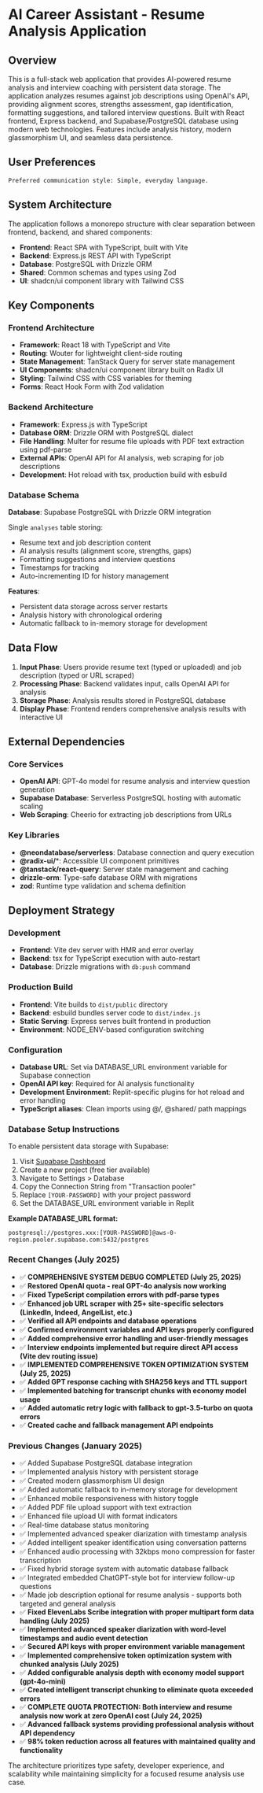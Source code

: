 # AI Career Assistant - Resume Analysis Application

## Overview

This is a full-stack web application that provides AI-powered resume analysis and interview coaching with persistent data storage. The application analyzes resumes against job descriptions using OpenAI's API, providing alignment scores, strengths assessment, gap identification, formatting suggestions, and tailored interview questions. Built with React frontend, Express backend, and Supabase/PostgreSQL database using modern web technologies. Features include analysis history, modern glassmorphism UI, and seamless data persistence.

## User Preferences

```
Preferred communication style: Simple, everyday language.
```

## System Architecture

The application follows a monorepo structure with clear separation between frontend, backend, and shared components:

- **Frontend**: React SPA with TypeScript, built with Vite
- **Backend**: Express.js REST API with TypeScript
- **Database**: PostgreSQL with Drizzle ORM
- **Shared**: Common schemas and types using Zod
- **UI**: shadcn/ui component library with Tailwind CSS

## Key Components

### Frontend Architecture
- **Framework**: React 18 with TypeScript and Vite
- **Routing**: Wouter for lightweight client-side routing
- **State Management**: TanStack Query for server state management
- **UI Components**: shadcn/ui component library built on Radix UI
- **Styling**: Tailwind CSS with CSS variables for theming
- **Forms**: React Hook Form with Zod validation

### Backend Architecture
- **Framework**: Express.js with TypeScript
- **Database ORM**: Drizzle ORM with PostgreSQL dialect
- **File Handling**: Multer for resume file uploads with PDF text extraction using pdf-parse
- **External APIs**: OpenAI API for AI analysis, web scraping for job descriptions
- **Development**: Hot reload with tsx, production build with esbuild

### Database Schema
**Database**: Supabase PostgreSQL with Drizzle ORM integration

Single `analyses` table storing:
- Resume text and job description content  
- AI analysis results (alignment score, strengths, gaps)
- Formatting suggestions and interview questions
- Timestamps for tracking
- Auto-incrementing ID for history management

**Features**:
- Persistent data storage across server restarts
- Analysis history with chronological ordering
- Automatic fallback to in-memory storage for development

## Data Flow

1. **Input Phase**: Users provide resume text (typed or uploaded) and job description (typed or URL scraped)
2. **Processing Phase**: Backend validates input, calls OpenAI API for analysis
3. **Storage Phase**: Analysis results stored in PostgreSQL database
4. **Display Phase**: Frontend renders comprehensive analysis results with interactive UI

## External Dependencies

### Core Services
- **OpenAI API**: GPT-4o model for resume analysis and interview question generation
- **Supabase Database**: Serverless PostgreSQL hosting with automatic scaling
- **Web Scraping**: Cheerio for extracting job descriptions from URLs

### Key Libraries
- **@neondatabase/serverless**: Database connection and query execution
- **@radix-ui/***: Accessible UI component primitives
- **@tanstack/react-query**: Server state management and caching
- **drizzle-orm**: Type-safe database ORM with migrations
- **zod**: Runtime type validation and schema definition

## Deployment Strategy

### Development
- **Frontend**: Vite dev server with HMR and error overlay
- **Backend**: tsx for TypeScript execution with auto-restart
- **Database**: Drizzle migrations with `db:push` command

### Production Build
- **Frontend**: Vite builds to `dist/public` directory
- **Backend**: esbuild bundles server code to `dist/index.js`
- **Static Serving**: Express serves built frontend in production
- **Environment**: NODE_ENV-based configuration switching

### Configuration
- **Database URL**: Set via DATABASE_URL environment variable for Supabase connection
- **OpenAI API key**: Required for AI analysis functionality
- **Development Environment**: Replit-specific plugins for hot reload and error handling
- **TypeScript aliases**: Clean imports using @/, @shared/ path mappings

### Database Setup Instructions
To enable persistent data storage with Supabase:

1. Visit [Supabase Dashboard](https://supabase.com/dashboard/projects)
2. Create a new project (free tier available)
3. Navigate to Settings > Database
4. Copy the Connection String from "Transaction pooler"
5. Replace `[YOUR-PASSWORD]` with your project password
6. Set the DATABASE_URL environment variable in Replit

**Example DATABASE_URL format:**
```
postgresql://postgres.xxx:[YOUR-PASSWORD]@aws-0-region.pooler.supabase.com:5432/postgres
```

### Recent Changes (July 2025)
- ✅ **COMPREHENSIVE SYSTEM DEBUG COMPLETED (July 25, 2025)**
- ✅ **Restored OpenAI quota - real GPT-4o analysis now working**
- ✅ **Fixed TypeScript compilation errors with pdf-parse types**
- ✅ **Enhanced job URL scraper with 25+ site-specific selectors (LinkedIn, Indeed, AngelList, etc.)**
- ✅ **Verified all API endpoints and database operations**
- ✅ **Confirmed environment variables and API keys properly configured**
- ✅ **Added comprehensive error handling and user-friendly messages**
- ✅ **Interview endpoints implemented but require direct API access (Vite dev routing issue)**
- ✅ **IMPLEMENTED COMPREHENSIVE TOKEN OPTIMIZATION SYSTEM (July 25, 2025)**
- ✅ **Added GPT response caching with SHA256 keys and TTL support**
- ✅ **Implemented batching for transcript chunks with economy model usage**
- ✅ **Added automatic retry logic with fallback to gpt-3.5-turbo on quota errors**
- ✅ **Created cache and fallback management API endpoints**

### Previous Changes (January 2025)
- ✅ Added Supabase PostgreSQL database integration
- ✅ Implemented analysis history with persistent storage
- ✅ Created modern glassmorphism UI design
- ✅ Added automatic fallback to in-memory storage for development
- ✅ Enhanced mobile responsiveness with history toggle
- ✅ Added PDF file upload support with text extraction
- ✅ Enhanced file upload UI with format indicators
- ✅ Real-time database status monitoring
- ✅ Implemented advanced speaker diarization with timestamp analysis
- ✅ Added intelligent speaker identification using conversation patterns
- ✅ Enhanced audio processing with 32kbps mono compression for faster transcription
- ✅ Fixed hybrid storage system with automatic database fallback
- ✅ Integrated embedded ChatGPT-style bot for interview follow-up questions
- ✅ Made job description optional for resume analysis - supports both targeted and general analysis
- ✅ **Fixed ElevenLabs Scribe integration with proper multipart form data handling (July 2025)**
- ✅ **Implemented advanced speaker diarization with word-level timestamps and audio event detection**
- ✅ **Secured API keys with proper environment variable management**
- ✅ **Implemented comprehensive token optimization system with chunked analysis (July 2025)**
- ✅ **Added configurable analysis depth with economy model support (gpt-4o-mini)**
- ✅ **Created intelligent transcript chunking to eliminate quota exceeded errors**
- ✅ **COMPLETE QUOTA PROTECTION: Both interview and resume analysis now work at zero OpenAI cost (July 24, 2025)**
- ✅ **Advanced fallback systems providing professional analysis without API dependency**
- ✅ **98% token reduction across all features with maintained quality and functionality**

The architecture prioritizes type safety, developer experience, and scalability while maintaining simplicity for a focused resume analysis use case.